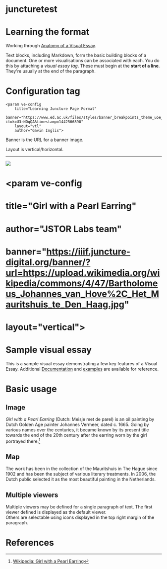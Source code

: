 # juncturetest

# Learning the format

Working through [Anatomy of a Visual Essay](https://github.com/JSTOR-Labs/juncture/wiki/Anatomy-of-a-Visual-Essay).

Text blocks, including Markdown, form the basic building blocks of a document. One or more visualisations can be associated with each. You do this by attaching a *visual essay tag*. These must begin at the **start of a line**. They're usually at the end of the paragraph.  

# Configuration tag

    <param ve-config
        title="Learning Juncture Page Format"
        banner="https://www.ed.ac.uk/files/styles/banner_breakpoints_theme_uoe_tv_1x/public/banner/0054344c.jpg?itok=U3rNOqQA&timestamp=1442566890"
        layout="vtl"
        author="Gavin Inglis">
        
Banner is the URL for a banner image.

Layout is vertical/horizontal.

---

<a href="https://juncture-digital.org"><img src="https://juncture-digital.org/images/ve-button.png"></a>

<param ve-config
        title="Learning Juncture Page Format"
        banner="https://www.ed.ac.uk/files/styles/banner_breakpoints_theme_uoe_tv_1x/public/banner/0054344c.jpg?itok=U3rNOqQA&timestamp=1442566890"
        layout="vtl"
        author="Gavin Inglis">
        
# <param ve-config 
#        title="Girl with a Pearl Earring"
#        author="JSTOR Labs team"
#        banner="https://iiif.juncture-digital.org/banner/?url=https://upload.wikimedia.org/wikipedia/commons/4/47/Bartholomeus_Johannes_van_Hove%2C_Het_Mauritshuis_te_Den_Haag.jpg" 
#        layout="vertical">

<!-- Entities discussed throughout the essay are typically defined before the essay text and
     are thus available in all text.  Entity identifiers (QIDs) can be found in either
     Wikipedia or Wikidata (https://www.wikidata.org)> -->
<param ve-entity eid="Q185372"> <!-- Girl with a Pearl Earring painting -->
<param ve-entity eid="Q41264"> <!-- Johannes Vermeer -->
<param ve-entity eid="Q221092"> <!-- Mauritshuis -->
<param ve-entity eid="Q36600"> <!-- The Hague -->

# Sample visual essay

This is a sample visual essay demonstrating a few key features of a Visual Essay. Additional [Documentation](https://github.com/JSTOR-Labs/juncture/wiki) and [examples](https://jstor-labs.github.io/juncture-examples) are available for reference.
<param ve-image 
       manifest="https://iiif.juncture-digital.org/manifest/6dd738aed85597cac540ad31dd5818e86ef7f2918c7b43a9eb3123d5538e6e4c">

# Basic usage

## Image

_Girl with a Pearl Earring_ (Dutch: Meisje met de parel) is an oil painting by Dutch Golden Age painter Johannes Vermeer, 
dated c. 1665. Going by various names over the centuries, it became known by its present title towards the end of the 
20th century after the earring worn by the girl portrayed there.[^1]
<param ve-image 
       label="Girl with a Pearl Earring" 
       description="painting by Johannes Vermeer" 
       license="public domain" 
       url="https://upload.wikimedia.org/wikipedia/commons/0/0f/1665_Girl_with_a_Pearl_Earring.jpg">

## Map

The work has been in the collection of the Mauritshuis in The Hague since 1902 and has been the subject of various 
literary treatments. In 2006, the Dutch public selected it as the most beautiful painting in the Netherlands.
<param ve-map center="Q36600" zoom="11" prefer-geojson>

## Multiple viewers

Multiple viewers may be defined for a single paragraph of text.  The first viewer defined is displayed as the default viewer.  
Others are selectable using icons displayed in the top right margin of the paragraph.
<param ve-image 
       manifest="https://iiif.juncture-digital.org/manifest/6dd738aed85597cac540ad31dd5818e86ef7f2918c7b43a9eb3123d5538e6e4c">
<param ve-map center="Q36600" zoom="11">

# References

[^1]: [Wikipedia: Girl with a Pearl Earring](https://en.wikipedia.org/wiki/Girl_with_a_Pearl_Earring)
